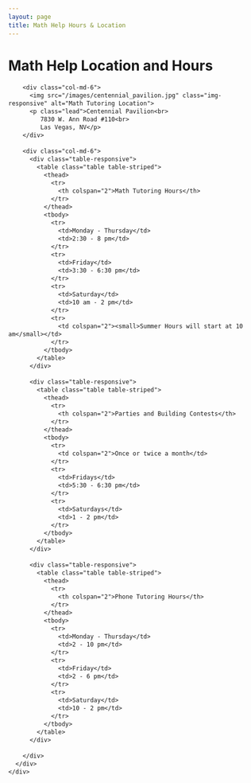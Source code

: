 ```yaml
---
layout: page
title: Math Help Hours & Location
---
```


<!-- main start -->
<div class="main col-12">
  <div class="row">
    <div class="col-md-12">
      <h1 class="page-title">Math Help Location and Hours</h1>
      <div class="separator-2"></div>
      <div class="row">
        
        <div class="col-md-6">
          <img src="/images/centennial_pavilion.jpg" class="img-responsive" alt="Math Tutoring Location">
          <p class="lead">Centennial Pavilion<br>
             7830 W. Ann Road #110<br>
             Las Vegas, NV</p>
        </div>
        
        <div class="col-md-6">
          <div class="table-responsive">
            <table class="table table-striped">
              <thead>
                <tr>
                  <th colspan="2">Math Tutoring Hours</th>
                </tr>
              </thead>
              <tbody>
                <tr>
                  <td>Monday - Thursday</td>
                  <td>2:30 - 8 pm</td>
                </tr>
                <tr>
                  <td>Friday</td>
                  <td>3:30 - 6:30 pm</td>
                </tr>
                <tr>
                  <td>Saturday</td>
                  <td>10 am - 2 pm</td>
                </tr>
                <tr>
                  <td colspan="2"><small>Summer Hours will start at 10 am</small></td>
                </tr>
              </tbody>
            </table>
          </div>
                    
          <div class="table-responsive">
            <table class="table table-striped">
              <thead>
                <tr>
                  <th colspan="2">Parties and Building Contests</th>
                </tr>
              </thead>
              <tbody>
                <tr>
                  <td colspan="2">Once or twice a month</td>
                </tr>
                <tr>
                  <td>Fridays</td>
                  <td>5:30 - 6:30 pm</td>
                </tr>
                <tr>
                  <td>Saturdays</td>
                  <td>1 - 2 pm</td>
                </tr>
              </tbody>
            </table>
          </div>
          
          <div class="table-responsive">
            <table class="table table-striped">
              <thead>
                <tr>
                  <th colspan="2">Phone Tutoring Hours</th>
                </tr>
              </thead>
              <tbody>
                <tr>
                  <td>Monday - Thursday</td>
                  <td>2 - 10 pm</td>
                </tr>
                <tr>
                  <td>Friday</td>
                  <td>2 - 6 pm</td>
                </tr>
                <tr>
                  <td>Saturday</td>
                  <td>10 - 2 pm</td>
                </tr>
              </tbody>
            </table>
          </div>
          
        </div>
      </div>
    </div>
  </div>
</div>
<!-- main end -->